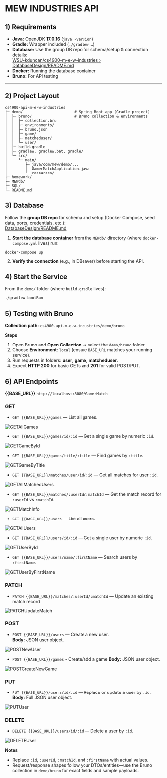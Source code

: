 # MEW INDUSTRIES API

## 1) Requirements

- **Java:** OpenJDK **17.0.16** (`java -version`)  
- **Gradle:** Wrapper included (`./gradlew …`)  
- **Database:** Use the group DB repo for schema/setup & connection details:  
  [WSU-kduncan/cs4900-m-e-w-industries › DatabaseDesign/README.md](https://github.com/WSU-kduncan/cs4900-m-e-w-industries/blob/main/DatabaseDesign/README.md)  
- **Docker:** Running the database container  
- **Bruno:** For API testing

---

## 2) Project Layout

```text
cs4900-api-m-e-w-industries
├─ demo/                       # Spring Boot app (Gradle project)
│  ├─ bruno/                   # Bruno collection & environments
│  │  ├─ collection.bru
│  │  ├─ environments/
│  │  ├─ bruno.json
│  │  ├─ game/
│  │  ├─ matcheduser/
│  │  └─ user/
│  ├─ build.gradle
│  ├─ gradlew, gradlew.bat, gradle/
│  └─ src/
│     └─ main/
│        ├─ java/com/mew/demo/...
│        │  GamerMatchApplication.java
│        └─ resources/
├─ homework/
├─ MEWdb/
├─ SQL/
└─ README.md

```

## 3) Database

Follow the **group DB repo** for schema and setup (Docker Compose, seed data, ports, credentials, etc.):  
[DatabaseDesign/README.md](https://github.com/WSU-kduncan/cs4900-m-e-w-industries/blob/main/DatabaseDesign/README.md)

1. **Start the database container** from the `MEWdb/` directory (where `docker-compose.yml` lives) run:
```
docker-compose up
```

2. **Verify the connection** (e.g., in DBeaver) before starting the API.

## 4) Start the Service

From the `demo/` folder (where `build.gradle` lives):

```bash
./gradlew bootRun
```
## 5) Testing with Bruno

**Collection path:** `cs4900-api-m-e-w-industries/demo/bruno`

**Steps**
1. Open Bruno and **Open Collection** → select the `demo/bruno` folder.  
2. Choose **Environment**: `local` (ensure `BASE_URL` matches your running service).  
3. Run requests in folders: **user**, **game**, **matcheduser**.  
4. Expect **HTTP 200** for basic GETs and **201** for valid POST/PUT.

## 6) API Endpoints

**{{BASE_URL}}** `http://localhost:8080/GamerMatch`


### GET
- `GET {{BASE_URL}}/games` — List all games.

![GETAllGames](./homework/homework-5/GetAllGames.PNG)
  
- `GET {{BASE_URL}}/games/id/:id` — Get a single game by numeric `:id`.

![GETGameById](./homework/homework-5/GetGameById.PNG)
 
- `GET {{BASE_URL}}/games/title/:title` — Find games by `:title`.

![GETGameByTitle](./homework/homework-5/GetGameByTitle.PNG)

- `GET {{BASE_URL}}/matches/user/id/:id` — Get all matches for user `:id`.

![GETAllMatchedUsers](./homework/homework-5/GetAllMatchedUsers.PNG)

- `GET {{BASE_URL}}/matches/:userId/:matchId` — Get the match record for `:userId` vs `:matchId`.

![GETMatchInfo](./homework/homework-5/GetMatchInfo.PNG)

- `GET {{BASE_URL}}/users` — List all users.

![GETAllUsers](./homework/homework-5/GetAllUsers.PNG)

- `GET {{BASE_URL}}/users/id/:id` — Get a single user by numeric `:id`.

![GETUserById](./homework/homework-5/GetUserById.PNG)

- `GET {{BASE_URL}}/users/name/:firstName` — Search users by `:firstName`.

![GETUserByFirstName](./homework/homework-5/GetUserByFirstName.PNG)

### PATCH
- `PATCH {{BASE_URL}}/matches/:userId/:matchId` — Update an existing match record

![PATCHUpdateMatch](./homework/homework-5/UpdateMatch.PNG)

### POST

- `POST {{BASE_URL}}/users` — Create a new user.  
  **Body:** JSON user object.

![POSTNewUser](./homework/homework-5/CreateNewUser.PNG)

- `POST {{BASE_URL}}/games` - Create/add a game
  **Body:** JSON user object.

![POSTCreateNewGame](./homework/homework-5/CreateNewGame.PNG)

### PUT
- `PUT {{BASE_URL}}/users/id/:id` — Replace or update a user by `:id`.  
  **Body:** Full JSON user object.

![PUTUser](./homework/homework-5/UpdateUser.PNG)

### DELETE
- `DELETE {{BASE_URL}}/users/id/:id` — Delete a user by `:id`.

![DELETEUser](./homework/homework-5/DeleteUser.PNG)

**Notes**
- Replace `:id`, `:userId`, `:matchId`, and `:firstName` with actual values.  
- Request/response shapes follow your DTOs/entities—use the Bruno collection in `demo/bruno` for exact fields and sample payloads.
